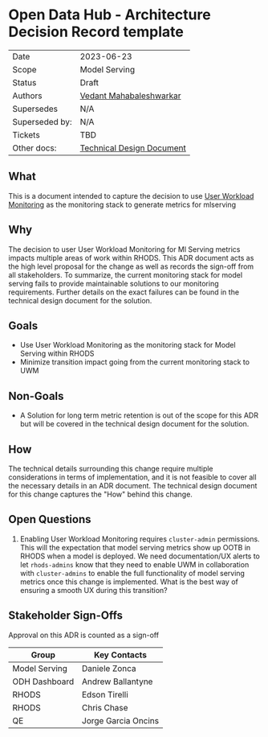# Open Data Hub - Architecture Decision Record template



|                |            |
| -------------- | ---------- |
| Date           | 2023-06-23 |
| Scope          | Model Serving|
| Status         | Draft |
| Authors        | [Vedant Mahabaleshwarkar](@VedantMahabaleshwarkar) |
| Supersedes     | N/A |
| Superseded by: | N/A |
| Tickets        | TBD |
| Other docs:    | [Technical Design Document](https://docs.google.com/document/d/16R1dDOwZri7X_7cALuNK9lkLDF5cTJMKwHpSJRINAzA/edit) |

## What

This is a document intended to capture the decision to use [User Workload Monitoring](https://docs.openshift.com/container-platform/4.13/monitoring/enabling-monitoring-for-user-defined-projects.html) as the monitoring stack to generate metrics for mlserving
## Why

The decision to user User Workload Monitoring for Ml Serving metrics impacts multiple areas of work within RHODS. This ADR document acts as the high level proposal for the change as well as records the sign-off from all stakeholders. To summarize, the current monitoring stack for model serving fails to provide maintainable solutions to our monitoring requirements. Further details on the exact failures can be found in the technical design document for the solution. 

## Goals

* Use User Workload Monitoring as the monitoring stack for Model Serving within RHODS
* Minimize transition impact going from the current monitoring stack to UWM

## Non-Goals

* A Solution for long term metric retention is out of the scope for this ADR but will be covered in the technical design document for the solution. 
 
## How

The technical details surrounding this change require multiple considerations in terms of implementation, and it is not feasible to cover all the necessary details in an ADR document. The technical design document for this change captures the "How" behind this change. 

## Open Questions

1.  Enabling User Workload Monitoring requires `cluster-admin` permissions. This will the expectation that model serving metrics show up OOTB in RHODS when a model is deployed. 
We need documentation/UX alerts to let `rhods-admins` know that they need to enable UWM in collaboration with `cluster-admins` to enable the full functionality of model serving metrics once this change is implemented. What is the best way of ensuring a smooth UX during this transition? 


## Stakeholder Sign-Offs 

Approval on this ADR is counted as a sign-off

| Group                         | Key Contacts     | 
| ----------------------------- | ---------------- | 
| Model Serving            | Daniele Zonca | 
| ODH Dashboard | Andrew Ballantyne | 
| RHODS | Edson Tirelli | 
| RHODS | Chris Chase | 
| QE | Jorge Garcia Oncins |  
